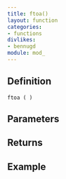 ```yaml
---
title: ftoa()
layout: function
categories:
- functions
divlikes:
- bennugd
module: mod_
---
```


## Definition

    ftoa ( )

## Parameters

## Returns

## Example
